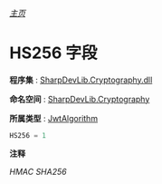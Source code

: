 ###### [主页](./Index.md "主页")

# HS256 字段

**程序集** : [SharpDevLib.Cryptography.dll](./SharpDevLib.Cryptography.assembly.md "SharpDevLib.Cryptography.dll")

**命名空间** : [SharpDevLib.Cryptography](./SharpDevLib.Cryptography.namespace.md "SharpDevLib.Cryptography")

**所属类型** : [JwtAlgorithm](./SharpDevLib.Cryptography.JwtAlgorithm.md "JwtAlgorithm")
``` csharp
HS256 = 1
```

**注释**

*HMAC SHA256*




